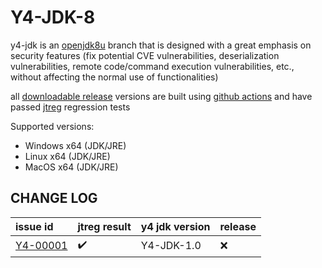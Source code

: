 # Y4-JDK-8

y4-jdk is an [openjdk8u](https://github.com/openjdk/jdk8u) branch that is designed with a great emphasis on security features (fix potential CVE vulnerabilities, deserialization vulnerabilities, remote code/command execution vulnerabilities, etc., without affecting the normal use of functionalities)

all [downloadable release]() versions are built using [github actions](https://github.com/4ra1n/jdk-8/actions) and have passed [jtreg](https://openjdk.org/jtreg/) regression tests

Supported versions:
- Windows x64 (JDK/JRE)
- Linux x64 (JDK/JRE)
- MacOS x64 (JDK/JRE)

## CHANGE LOG

| issue id | jtreg result | y4 jdk version | release |
|:---------|:-------------|:---------------|:--------|
|[Y4-00001](https://github.com/4ra1n/jdk-8/issues/1)|✔️|Y4-JDK-1.0|❌️|
